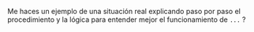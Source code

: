 Me haces un ejemplo de una situación real explicando paso por paso el procedimiento y la lógica para entender mejor el funcionamiento de `...` ?
